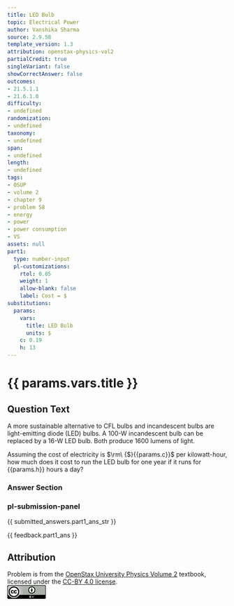 ```yaml
---
title: LED Bulb
topic: Electrical Power
author: Vanshika Sharma
source: 2.9.58
template_version: 1.3
attribution: openstax-physics-vol2
partialCredit: true
singleVariant: false
showCorrectAnswer: false
outcomes:
- 21.5.1.1
- 21.6.1.0
difficulty:
- undefined
randomization:
- undefined
taxonomy:
- undefined
span:
- undefined
length:
- undefined
tags:
- OSUP
- volume 2
- chapter 9
- problem 58
- energy
- power
- power consumption
- VS
assets: null
part1:
  type: number-input
  pl-customizations:
    rtol: 0.05
    weight: 1
    allow-blank: false
    label: Cost = $
substitutions:
  params:
    vars:
      title: LED Bulb
      units: $
    c: 0.19
    h: 13
---
```

# {{ params.vars.title }}

## Question Text

A more sustainable alternative to CFL bulbs and incandescent bulbs are light-emitting diode (LED) bulbs.
A 100-W incandescent bulb can be replaced by a 16-W LED bulb. Both produce 1600 lumens of light.

Assuming the cost of electricity is $\rm\ {$}{{params.c}}$ per kilowatt-hour, how much does it cost to run the LED bulb for one year if it runs for {{params.h}} hours a day?

### Answer Section

### pl-submission-panel

<p></p>
{{ submitted_answers.part1_ans_str }}
<p></p>
{{ feedback.part1_ans }}

## Attribution

Problem is from the [OpenStax University Physics Volume 2](https://openstax.org/details/books/university-physics-volume-2) textbook, licensed under the [CC-BY 4.0 license](https://creativecommons.org/licenses/by/4.0/).<br>![Image representing the Creative Commons 4.0 BY license.](https://raw.githubusercontent.com/firasm/bits/master/by.png)